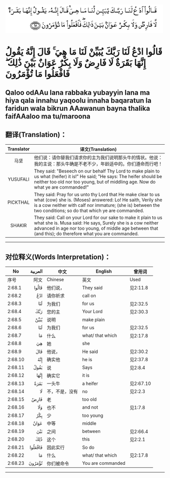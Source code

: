 ![002:068](images/002_068.gif)

#  قَالُوا ادْعُ لَنَا رَبَّكَ يُبَيِّنْ لَنَا مَا هِيَ ۚ قَالَ إِنَّهُ يَقُولُ إِنَّهَا بَقَرَةٌ لَا فَارِضٌ وَلَا بِكْرٌ عَوَانٌ بَيْنَ ذَٰلِكَ ۖ فَافْعَلُوا مَا تُؤْمَرُونَ 

## Qaloo odAAu lana rabbaka yubayyin lana ma hiya qala innahu yaqoolu innaha baqaratun la faridun wala bikrun AAawanun bayna thalika faifAAaloo ma tu/maroona

## 翻译(Translation)：

| Translator | 译文(Translation)                                            |
|:----------:| ------------------------------------------------------------ |
| 马坚       | 他们说：请你替我们请求你的主为我们说明那头牛的情状。他说：我的主说：那头牛确是不老不少，年龄适中的。你们遵命而行吧！ |
| YUSUFALI   | They said: "Beseech on our behalf Thy Lord to make plain to us what (heifer) it is!" He said; "He says: The heifer should be neither too old nor too young, but of middling age. Now do what ye are commanded!" |
| PICKTHAL   | They said: Pray for us unto thy Lord that He make clear to us what (cow) she is. (Moses) answered: Lo! He saith, Verily she is a cow neither with calf nor immature; (she is) between the two conditions; so do that which ye are commanded. |
| SHAKIR     | They said: Call on your Lord for our sake to make it plain to us what she is. Musa said: He says, Surely she is a cow neither advanced in age nor too young, of middle age between that (and this); do therefore what you are commanded. |

---

## 对位释义(Words Interpretation)：

| No      | العربية | 中文           | English           | 曾用词    |
| ------- | ------: | -------------- | ----------------- | --------- |
| 序号    |    阿文 | Chinese        | 英文              | Used      |
| 2:68.1  |   قَالُوا | 他们说，       | They said         | 见2:11.8  |
| 2:68.2  |     ادْعُ | 请你祈求       | call on           |           |
| 2:68.3  |     لَنَا | 为我们         | for us            | 见2:32.5  |
| 2:68.4  |     رَبَّكَ | 您的主         | Your Lord         | 见2:30.3  |
| 2:68.5  |    يُبَيِّنْ | 说明           | make plain        |           |
| 2:68.6  |     لَنَا | 为我们         | for us            | 见2:32.5  |
| 2:68.7  |      مَا | 什么           | what/ that which  | 见2:17.8  |
| 2:68.8  |      هِيَ | 她             | she               |           |
| 2:68.9  |     قَالَ | 他说，         | He said           | 见2:30.2  |
| 2:68.10 |     إِنَّهُ | 确实他         | he is             | 见2:37.8  |
| 2:68.11 |    يَقُولُ | 说             | Says              | 见2:8.4   |
| 2:68.12 |    إِنَّهَا | 确实它         | it is             |           |
| 2:68.13 |    بَقَرَةٌ | 一头牛         | a heifer          | 见2:67.10 |
| 2:68.14 |      لَا | 不，不是，没有 | no                | 见2:2.3   |
| 2:68.15 |    فَارِضٌ | 老             | too old           |           |
| 2:68.16 |     وَلَا | 也不           | and not           | 见1:7.8   |
| 2:68.17 |     بِكْرٌ | 少             | too young         |           |
| 2:68.18 |    عَوَانٌ | 中等           | middle            |           |
| 2:68.19 |     بَيْنَ | 之间           | between           | 见2:66.4  |
| 2:68.20 |     ذَٰلِكَ | 这个           | this              | 见2:2.1   |
| 2:68.21 | فَافْعَلُوا | 因此实行       | So do             |           |
| 2:68.22 |      مَا | 什么           | what/ that which  | 见2:17.8  |
| 2:68.23 |  تُؤْمَرُونَ | 你们被命令     | You are commanded |           |

---
